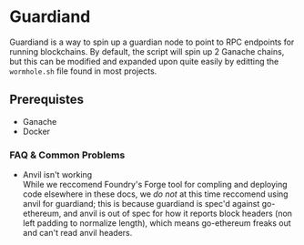 # Guardiand
Guardiand is a way to spin up a guardian node to point to RPC endpoints for running blockchains. By default, the script will spin up 2 Ganache chains, but this can be modified and expanded upon quite easily by editting the `wormhole.sh` file found in most projects. 

## Prerequistes
- Ganache
- Docker

### FAQ & Common Problems
- Anvil isn't working  
While we reccomend Foundry's Forge tool for compling and deploying code elsewhere in these docs, we *do not* at this time reccomend using anvil for guardiand; this is because guardiand is spec'd against go-ethereum, and anvil is out of spec for how it reports block headers (non left padding to normalize length), which means go-ethereum freaks out and can't read anvil headers. 